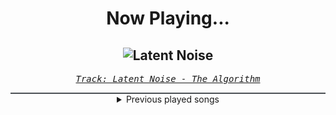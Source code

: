 <div align="center"> 
<h1>Now Playing...</h1>

![Latent Noise](https://i.scdn.co/image/ab67616d00001e026058976cadd7ff4e49f4f2b4)
--
_<samp><a href="https://open.spotify.com/track/2jGtqrVOunHAyYp86VQoty">Track: Latent Noise - The Algorithm</a></samp>_

<div style="border: 1px #4B5054 solid"></div>
<details>
  <summary>
    Previous played songs
  </summary>
  <table>
    <thead>
      <tr>
        <th>
          Artist
        </th>
        <th>
          Song
        </th>
        <th>
          Link
        </th>
      </tr>
    </thead>
    <tbody>
      <tr><td>The Algorithm</td><td>Latent Noise</td><td><a href="https://open.spotify.com/track/2jGtqrVOunHAyYp86VQoty">https://open.spotify.com/track/2jGtqrVOunHAyYp86VQoty</a></td></tr><tr><td>Project Vela</td><td>I'm Sorry</td><td><a href="https://open.spotify.com/track/4NY69KeUSDm03fJJuRNbkv">https://open.spotify.com/track/4NY69KeUSDm03fJJuRNbkv</a></td></tr><tr><td>The Algorithm</td><td>Protocols</td><td><a href="https://open.spotify.com/track/6jh2n5f9maoVsuGa8bl7h1">https://open.spotify.com/track/6jh2n5f9maoVsuGa8bl7h1</a></td></tr><tr><td>NÖCTÆ</td><td>Everything You Know - Instrumental</td><td><a href="https://open.spotify.com/track/0zjN4UjD5OSyGFzUUzsV0S">https://open.spotify.com/track/0zjN4UjD5OSyGFzUUzsV0S</a></td></tr><tr><td>The Algorithm</td><td>Decompilation</td><td><a href="https://open.spotify.com/track/7CrAk5H7nWgwXzVrkwyWHh">https://open.spotify.com/track/7CrAk5H7nWgwXzVrkwyWHh</a></td></tr><tr><td>Circle of Dust</td><td>Telltale Crime - The Forgotten Remix</td><td><a href="https://open.spotify.com/track/5xc2U8GhJTh6BW8thh4b8q">https://open.spotify.com/track/5xc2U8GhJTh6BW8thh4b8q</a></td></tr><tr><td>Celldweller</td><td>Shapeshifter - Klayton Remix</td><td><a href="https://open.spotify.com/track/4WXX4AsiwXArRm7V0Ut1Bo">https://open.spotify.com/track/4WXX4AsiwXArRm7V0Ut1Bo</a></td></tr><tr><td>Blue Stahli</td><td>Smackdown</td><td><a href="https://open.spotify.com/track/48YtR9776cTjPi2sRO4pPQ">https://open.spotify.com/track/48YtR9776cTjPi2sRO4pPQ</a></td></tr><tr><td>Void Chapter</td><td>Lucid Nightmare</td><td><a href="https://open.spotify.com/track/4Ty7xzLVx4WpdwgV4ARHoN">https://open.spotify.com/track/4Ty7xzLVx4WpdwgV4ARHoN</a></td></tr><tr><td>STARSET</td><td>My Demons</td><td><a href="https://open.spotify.com/track/3Xfg7AegXaDLoD5GOUMf2e">https://open.spotify.com/track/3Xfg7AegXaDLoD5GOUMf2e</a></td></tr><tr><td>Blue Stahli</td><td>Scrape</td><td><a href="https://open.spotify.com/track/2pE6GFRvohkzKMjx6c3MYU">https://open.spotify.com/track/2pE6GFRvohkzKMjx6c3MYU</a></td></tr><tr><td>Blue Stahli</td><td>Reload</td><td><a href="https://open.spotify.com/track/62UOEDp7yxqpGE53PFQLX1">https://open.spotify.com/track/62UOEDp7yxqpGE53PFQLX1</a></td></tr><tr><td>Fury Weekend</td><td>Dangerous (feat. PRIZM)</td><td><a href="https://open.spotify.com/track/5yA7lbHGaER16zBVxyD5ET">https://open.spotify.com/track/5yA7lbHGaER16zBVxyD5ET</a></td></tr><tr><td>Blue Stahli</td><td>Lightspeed Combat</td><td><a href="https://open.spotify.com/track/6Vb0Kld5weHyzsW0QDAzWy">https://open.spotify.com/track/6Vb0Kld5weHyzsW0QDAzWy</a></td></tr><tr><td>STARSET</td><td>Carnivore</td><td><a href="https://open.spotify.com/track/4j41Du0uMXJrfEY7Xe9CDO">https://open.spotify.com/track/4j41Du0uMXJrfEY7Xe9CDO</a></td></tr><tr><td>Daedric</td><td>Only</td><td><a href="https://open.spotify.com/track/5N6h0dmnyZrrTf4sn6khPQ">https://open.spotify.com/track/5N6h0dmnyZrrTf4sn6khPQ</a></td></tr><tr><td>Celldweller</td><td>Pursuit of the Hunted</td><td><a href="https://open.spotify.com/track/1anPnB9s8QhdZDv3C330uD">https://open.spotify.com/track/1anPnB9s8QhdZDv3C330uD</a></td></tr><tr><td>Our Waking Hour</td><td>Sanity</td><td><a href="https://open.spotify.com/track/5UxQz4GXceh9cxKlsPbOLh">https://open.spotify.com/track/5UxQz4GXceh9cxKlsPbOLh</a></td></tr><tr><td>Daedric</td><td>Wretched</td><td><a href="https://open.spotify.com/track/16zSjBFHQw4UxekomJbzOn">https://open.spotify.com/track/16zSjBFHQw4UxekomJbzOn</a></td></tr><tr><td>Mick Gordon</td><td>At Doom's Gate</td><td><a href="https://open.spotify.com/track/2UKgx2oba7CltHLACr3xdT">https://open.spotify.com/track/2UKgx2oba7CltHLACr3xdT</a></td></tr>
    </tbody>
  </table>
</details>

</div>
